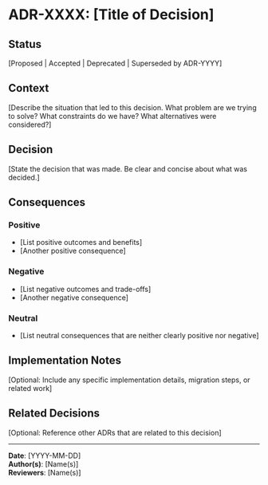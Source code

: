 # ADR-XXXX: [Title of Decision]

## Status

[Proposed | Accepted | Deprecated | Superseded by ADR-YYYY]

## Context

[Describe the situation that led to this decision. What problem are we trying to solve? What constraints do we have? What alternatives were considered?]

## Decision

[State the decision that was made. Be clear and concise about what was decided.]

## Consequences

### Positive
- [List positive outcomes and benefits]
- [Another positive consequence]

### Negative
- [List negative outcomes and trade-offs]
- [Another negative consequence]

### Neutral
- [List neutral consequences that are neither clearly positive nor negative]

## Implementation Notes

[Optional: Include any specific implementation details, migration steps, or related work]

## Related Decisions

[Optional: Reference other ADRs that are related to this decision]

---

**Date**: [YYYY-MM-DD]  
**Author(s)**: [Name(s)]  
**Reviewers**: [Name(s)]
